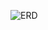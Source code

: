 ![ERD](https://github.com/emrealkan884/spotify-project/assets/64446192/a869b2ab-82f1-4257-b2a9-71bd9f9231cf)
